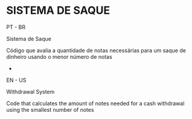 # SISTEMA DE SAQUE

PT - BR

Sistema de Saque

Código que avalia a quantidade de notas necessárias para um saque  de dinheiro usando o menor número de notas

-

EN - US

Withdrawal System

Code that calculates the amount of notes needed for a cash withdrawal using the smallest number of notes